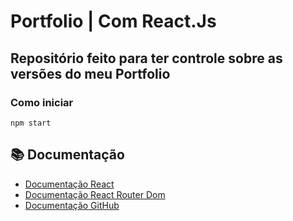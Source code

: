 # Portfolio | Com React.Js 

## Repositório feito para ter controle sobre as versões do meu Portfolio

### Como iniciar
```
npm start
```

## 📚 Documentação
- [Documentação React](https://pt-br.legacy.reactjs.org/docs/getting-started.html)
- [Documentação React Router Dom](https://www.npmjs.com/package/react-router-dom)
- [Documentação GitHub](https://docs.github.com/pt)

